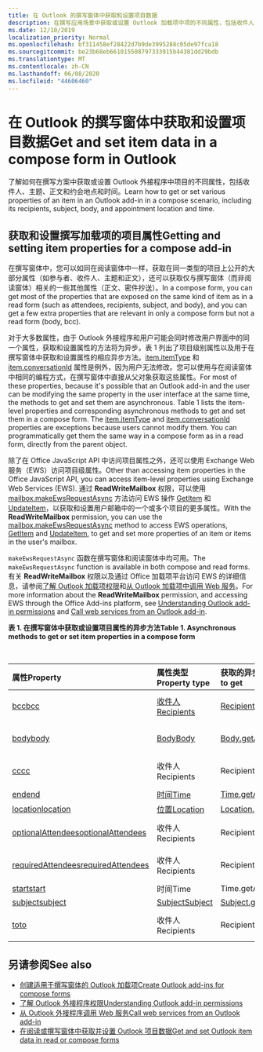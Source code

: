 ```yaml
---
title: 在 Outlook 的撰写窗体中获取和设置项目数据
description: 在撰写应用场景中获取或设置 Outlook 加载项中项的不同属性，包括收件人、主题、正文和约会地点和时间。
ms.date: 12/10/2019
localization_priority: Normal
ms.openlocfilehash: bf311458ef28422d7b9de3995288c05de97fca18
ms.sourcegitcommit: be23b68eb661015508797333915b44381dd29bdb
ms.translationtype: MT
ms.contentlocale: zh-CN
ms.lasthandoff: 06/08/2020
ms.locfileid: "44606460"
---
```

# <a name="get-and-set-item-data-in-a-compose-form-in-outlook"></a><span data-ttu-id="7ac8e-103">在 Outlook 的撰写窗体中获取和设置项目数据</span><span class="sxs-lookup"><span data-stu-id="7ac8e-103">Get and set item data in a compose form in Outlook</span></span>

<span data-ttu-id="7ac8e-104">了解如何在撰写方案中获取或设置 Outlook 外接程序中项目的不同属性，包括收件人、主题、正文和约会地点和时间。</span><span class="sxs-lookup"><span data-stu-id="7ac8e-104">Learn how to get or set various properties of an item in an Outlook add-in in a compose scenario, including its recipients, subject, body, and appointment location and time.</span></span>

## <a name="getting-and-setting-item-properties-for-a-compose-add-in"></a><span data-ttu-id="7ac8e-105">获取和设置撰写加载项的项目属性</span><span class="sxs-lookup"><span data-stu-id="7ac8e-105">Getting and setting item properties for a compose add-in</span></span>

<span data-ttu-id="7ac8e-106">在撰写窗体中，您可以如同在阅读窗体中一样，获取在同一类型的项目上公开的大部分属性（如参与者、收件人、主题和正文），还可以获取仅与撰写窗体（而非阅读窗体）相关的一些其他属性（正文、密件抄送）。</span><span class="sxs-lookup"><span data-stu-id="7ac8e-106">In a compose form, you can get most of the properties that are exposed on the same kind of item as in a read form (such as attendees, recipients, subject, and body), and you can get a few extra properties that are relevant in only a compose form but not a read form (body, bcc).</span></span>

<span data-ttu-id="7ac8e-p101">对于大多数属性，由于 Outlook 外接程序和用户可能会同时修改用户界面中的同一个属性，获取和设置属性的方法将为异步。表 1 列出了项目级别属性以及用于在撰写窗体中获取和设置属性的相应异步方法。[item.itemType](../reference/objectmodel/preview-requirement-set/office.context.mailbox.item.md#properties) 和 [item.conversationId](../reference/objectmodel/preview-requirement-set/office.context.mailbox.item.md#properties) 属性是例外，因为用户无法修改。您可以使用与在阅读窗体中相同的编程方式，在撰写窗体中直接从父对象获取这些属性。</span><span class="sxs-lookup"><span data-stu-id="7ac8e-p101">For most of these properties, because it's possible that an Outlook add-in and the user can be modifying the same property in the user interface at the same time, the methods to get and set them are asynchronous. Table 1 lists the item-level properties and corresponding asynchronous methods to get and set them in a compose form. The  [item.itemType](../reference/objectmodel/preview-requirement-set/office.context.mailbox.item.md#properties) and [item.conversationId](../reference/objectmodel/preview-requirement-set/office.context.mailbox.item.md#properties) properties are exceptions because users cannot modify them. You can programmatically get them the same way in a compose form as in a read form, directly from the parent object.</span></span>

<span data-ttu-id="7ac8e-111">除了在 Office JavaScript API 中访问项目属性之外，还可以使用 Exchange Web 服务（EWS）访问项目级属性。</span><span class="sxs-lookup"><span data-stu-id="7ac8e-111">Other than accessing item properties in the Office JavaScript API, you can access item-level properties using Exchange Web Services (EWS).</span></span> <span data-ttu-id="7ac8e-112">通过 **ReadWriteMailbox** 权限，可以使用 [mailbox.makeEwsRequestAsync](../reference/objectmodel/preview-requirement-set/office.context.mailbox.md#methods) 方法访问 EWS 操作 [GetItem](/exchange/client-developer/web-service-reference/getitem-operation) 和 [UpdateItem](/exchange/client-developer/web-service-reference/updateitem-operation)，以获取和设置用户邮箱中的一个或多个项目的更多属性。</span><span class="sxs-lookup"><span data-stu-id="7ac8e-112">With the **ReadWriteMailbox** permission, you can use the [mailbox.makeEwsRequestAsync](../reference/objectmodel/preview-requirement-set/office.context.mailbox.md#methods) method to access EWS operations, [GetItem](/exchange/client-developer/web-service-reference/getitem-operation) and [UpdateItem](/exchange/client-developer/web-service-reference/updateitem-operation), to get and set more properties of an item or items in the user's mailbox.</span></span>

<span data-ttu-id="7ac8e-113">`makeEwsRequestAsync` 函数在撰写窗体和阅读窗体中均可用。</span><span class="sxs-lookup"><span data-stu-id="7ac8e-113">The `makeEwsRequestAsync` function is available in both compose and read forms.</span></span> <span data-ttu-id="7ac8e-114">有关 **ReadWriteMailbox** 权限以及通过 Office 加载项平台访问 EWS 的详细信息，请参阅[了解 Outlook 加载项权限](understanding-outlook-add-in-permissions.md)和[从 Outlook 加载项中调用 Web 服务](web-services.md)。</span><span class="sxs-lookup"><span data-stu-id="7ac8e-114">For more information about the **ReadWriteMailbox** permission, and accessing EWS through the Office Add-ins platform, see [Understanding Outlook add-in permissions](understanding-outlook-add-in-permissions.md) and [Call web services from an Outlook add-in](web-services.md).</span></span>

<span data-ttu-id="7ac8e-115">**表 1. 在撰写窗体中获取或设置项目属性的异步方法**</span><span class="sxs-lookup"><span data-stu-id="7ac8e-115">**Table 1. Asynchronous methods to get or set item properties in a compose form**</span></span>

<br/>

| <span data-ttu-id="7ac8e-116">属性</span><span class="sxs-lookup"><span data-stu-id="7ac8e-116">Property</span></span> | <span data-ttu-id="7ac8e-117">属性类型</span><span class="sxs-lookup"><span data-stu-id="7ac8e-117">Property type</span></span> | <span data-ttu-id="7ac8e-118">获取的异步方法</span><span class="sxs-lookup"><span data-stu-id="7ac8e-118">Asynchronous method to get</span></span> | <span data-ttu-id="7ac8e-119">设置的异步方法</span><span class="sxs-lookup"><span data-stu-id="7ac8e-119">Asynchronous method(s) to set</span></span> |
|:-----|:-----|:-----|:-----|
|[<span data-ttu-id="7ac8e-120">bcc</span><span class="sxs-lookup"><span data-stu-id="7ac8e-120">bcc</span></span>](../reference/objectmodel/preview-requirement-set/office.context.mailbox.item.md#properties)|[<span data-ttu-id="7ac8e-121">收件人</span><span class="sxs-lookup"><span data-stu-id="7ac8e-121">Recipients</span></span>](/javascript/api/outlook/office.Recipients)|[<span data-ttu-id="7ac8e-122">Recipients.getAsync</span><span class="sxs-lookup"><span data-stu-id="7ac8e-122">Recipients.getAsync</span></span>](/javascript/api/outlook/office.Recipients#getasync-options--callback-)|<span data-ttu-id="7ac8e-123">[Recipients.addAsync](/javascript/api/outlook/office.Recipients#addasync-recipients--options--callback-), [Recipients.setAsync](/javascript/api/outlook/office.Recipients#setasync-recipients--options--callback-)</span><span class="sxs-lookup"><span data-stu-id="7ac8e-123">[Recipients.addAsync](/javascript/api/outlook/office.Recipients#addasync-recipients--options--callback-), [Recipients.setAsync](/javascript/api/outlook/office.Recipients#setasync-recipients--options--callback-)</span></span>|
|[<span data-ttu-id="7ac8e-124">body</span><span class="sxs-lookup"><span data-stu-id="7ac8e-124">body</span></span>](../reference/objectmodel/preview-requirement-set/office.context.mailbox.item.md#properties)|[<span data-ttu-id="7ac8e-125">Body</span><span class="sxs-lookup"><span data-stu-id="7ac8e-125">Body</span></span>](/javascript/api/outlook/office.Body)|[<span data-ttu-id="7ac8e-126">Body.getAsync</span><span class="sxs-lookup"><span data-stu-id="7ac8e-126">Body.getAsync</span></span>](/javascript/api/outlook/office.Body#getasync-coerciontype--options--callback-)|<span data-ttu-id="7ac8e-127">[Body.prependAsync](/javascript/api/outlook/office.Body#prependasync-data--options--callback-), [Body.setAsync](/javascript/api/outlook/office.Body#setasync-data--options--callback-), [Body.setSelectedDataAsync](/javascript/api/outlook/office.Body#setselecteddataasync-data--options--callback-)</span><span class="sxs-lookup"><span data-stu-id="7ac8e-127">[Body.prependAsync](/javascript/api/outlook/office.Body#prependasync-data--options--callback-), [Body.setAsync](/javascript/api/outlook/office.Body#setasync-data--options--callback-), [Body.setSelectedDataAsync](/javascript/api/outlook/office.Body#setselecteddataasync-data--options--callback-)</span></span>|
|[<span data-ttu-id="7ac8e-128">cc</span><span class="sxs-lookup"><span data-stu-id="7ac8e-128">cc</span></span>](../reference/objectmodel/preview-requirement-set/office.context.mailbox.item.md#properties)|<span data-ttu-id="7ac8e-129">收件人</span><span class="sxs-lookup"><span data-stu-id="7ac8e-129">Recipients</span></span>|<span data-ttu-id="7ac8e-130">Recipients.getAsync</span><span class="sxs-lookup"><span data-stu-id="7ac8e-130">Recipients.getAsync</span></span>|<span data-ttu-id="7ac8e-131">Recipients.addAsync Recipients.setAsync</span><span class="sxs-lookup"><span data-stu-id="7ac8e-131">Recipients.addAsync Recipients.setAsync</span></span>|
|[<span data-ttu-id="7ac8e-132">end</span><span class="sxs-lookup"><span data-stu-id="7ac8e-132">end</span></span>](../reference/objectmodel/preview-requirement-set/office.context.mailbox.item.md#properties)|[<span data-ttu-id="7ac8e-133">时间</span><span class="sxs-lookup"><span data-stu-id="7ac8e-133">Time</span></span>](/javascript/api/outlook/office.Time)|[<span data-ttu-id="7ac8e-134">Time.getAsync</span><span class="sxs-lookup"><span data-stu-id="7ac8e-134">Time.getAsync</span></span>](/javascript/api/outlook/office.Time#getasync-options--callback-)|[<span data-ttu-id="7ac8e-135">Time.setAsync</span><span class="sxs-lookup"><span data-stu-id="7ac8e-135">Time.setAsync</span></span>](/javascript/api/outlook/office.Time#setasync-datetime--options--callback-)|
|[<span data-ttu-id="7ac8e-136">location</span><span class="sxs-lookup"><span data-stu-id="7ac8e-136">location</span></span>](../reference/objectmodel/preview-requirement-set/office.context.mailbox.item.md#properties)|[<span data-ttu-id="7ac8e-137">位置</span><span class="sxs-lookup"><span data-stu-id="7ac8e-137">Location</span></span>](/javascript/api/outlook/office.Location)|[<span data-ttu-id="7ac8e-138">Location.getAsync</span><span class="sxs-lookup"><span data-stu-id="7ac8e-138">Location.getAsync</span></span>](/javascript/api/outlook/office.Location#getasync-options--callback-)|[<span data-ttu-id="7ac8e-139">Location.setAsync</span><span class="sxs-lookup"><span data-stu-id="7ac8e-139">Location.setAsync</span></span>](/javascript/api/outlook/office.Location#setasync-location--options--callback-)|
|[<span data-ttu-id="7ac8e-140">optionalAttendees</span><span class="sxs-lookup"><span data-stu-id="7ac8e-140">optionalAttendees</span></span>](../reference/objectmodel/preview-requirement-set/office.context.mailbox.item.md#properties)|<span data-ttu-id="7ac8e-141">收件人</span><span class="sxs-lookup"><span data-stu-id="7ac8e-141">Recipients</span></span>|<span data-ttu-id="7ac8e-142">Recipients.getAsync</span><span class="sxs-lookup"><span data-stu-id="7ac8e-142">Recipients.getAsync</span></span>|<span data-ttu-id="7ac8e-143">Recipients.addAsync Recipients.setAsync</span><span class="sxs-lookup"><span data-stu-id="7ac8e-143">Recipients.addAsync Recipients.setAsync</span></span>|
|[<span data-ttu-id="7ac8e-144">requiredAttendees</span><span class="sxs-lookup"><span data-stu-id="7ac8e-144">requiredAttendees</span></span>](../reference/objectmodel/preview-requirement-set/office.context.mailbox.item.md#properties)|<span data-ttu-id="7ac8e-145">收件人</span><span class="sxs-lookup"><span data-stu-id="7ac8e-145">Recipients</span></span>|<span data-ttu-id="7ac8e-146">Recipients.getAsync</span><span class="sxs-lookup"><span data-stu-id="7ac8e-146">Recipients.getAsync</span></span>|<span data-ttu-id="7ac8e-147">Recipients.addAsync Recipients.setAsync</span><span class="sxs-lookup"><span data-stu-id="7ac8e-147">Recipients.addAsync Recipients.setAsync</span></span>|
|[<span data-ttu-id="7ac8e-148">start</span><span class="sxs-lookup"><span data-stu-id="7ac8e-148">start</span></span>](../reference/objectmodel/preview-requirement-set/office.context.mailbox.item.md#properties)|<span data-ttu-id="7ac8e-149">时间</span><span class="sxs-lookup"><span data-stu-id="7ac8e-149">Time</span></span>|<span data-ttu-id="7ac8e-150">Time.getAsync</span><span class="sxs-lookup"><span data-stu-id="7ac8e-150">Time.getAsync</span></span>|<span data-ttu-id="7ac8e-151">Time.setAsync</span><span class="sxs-lookup"><span data-stu-id="7ac8e-151">Time.setAsync</span></span>|
|[<span data-ttu-id="7ac8e-152">subject</span><span class="sxs-lookup"><span data-stu-id="7ac8e-152">subject</span></span>](../reference/objectmodel/preview-requirement-set/office.context.mailbox.item.md#properties)|[<span data-ttu-id="7ac8e-153">Subject</span><span class="sxs-lookup"><span data-stu-id="7ac8e-153">Subject</span></span>](/javascript/api/outlook/office.Subject)|[<span data-ttu-id="7ac8e-154">Subject.getAsync</span><span class="sxs-lookup"><span data-stu-id="7ac8e-154">Subject.getAsync</span></span>](/javascript/api/outlook/office.Subject#getasync-options--callback-)|[<span data-ttu-id="7ac8e-155">Subject.setAsync</span><span class="sxs-lookup"><span data-stu-id="7ac8e-155">Subject.setAsync</span></span>](/javascript/api/outlook/office.Subject#setasync-subject--options--callback-)|
|[<span data-ttu-id="7ac8e-156">to</span><span class="sxs-lookup"><span data-stu-id="7ac8e-156">to</span></span>](../reference/objectmodel/preview-requirement-set/office.context.mailbox.item.md#properties)|<span data-ttu-id="7ac8e-157">收件人</span><span class="sxs-lookup"><span data-stu-id="7ac8e-157">Recipients</span></span>|<span data-ttu-id="7ac8e-158">Recipients.getAsync</span><span class="sxs-lookup"><span data-stu-id="7ac8e-158">Recipients.getAsync</span></span>|<span data-ttu-id="7ac8e-159">Recipients.addAsync Recipients.setAsync</span><span class="sxs-lookup"><span data-stu-id="7ac8e-159">Recipients.addAsync Recipients.setAsync</span></span>|

## <a name="see-also"></a><span data-ttu-id="7ac8e-160">另请参阅</span><span class="sxs-lookup"><span data-stu-id="7ac8e-160">See also</span></span>

- [<span data-ttu-id="7ac8e-161">创建适用于撰写窗体的 Outlook 加载项</span><span class="sxs-lookup"><span data-stu-id="7ac8e-161">Create Outlook add-ins for compose forms</span></span>](compose-scenario.md)
- [<span data-ttu-id="7ac8e-162">了解 Outlook 外接程序权限</span><span class="sxs-lookup"><span data-stu-id="7ac8e-162">Understanding Outlook add-in permissions</span></span>](understanding-outlook-add-in-permissions.md)
- [<span data-ttu-id="7ac8e-163">从 Outlook 外接程序调用 Web 服务</span><span class="sxs-lookup"><span data-stu-id="7ac8e-163">Call web services from an Outlook add-in</span></span>](web-services.md)
- [<span data-ttu-id="7ac8e-164">在阅读或撰写窗体中获取并设置 Outlook 项目数据</span><span class="sxs-lookup"><span data-stu-id="7ac8e-164">Get and set Outlook item data in read or compose forms</span></span>](item-data.md)
